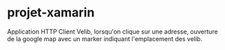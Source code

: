 # projet-xamarin
Application HTTP Client Velib, lorsqu'on clique sur une adresse, ouverture de la google map avec un marker indiquant l'emplacement des velib.
